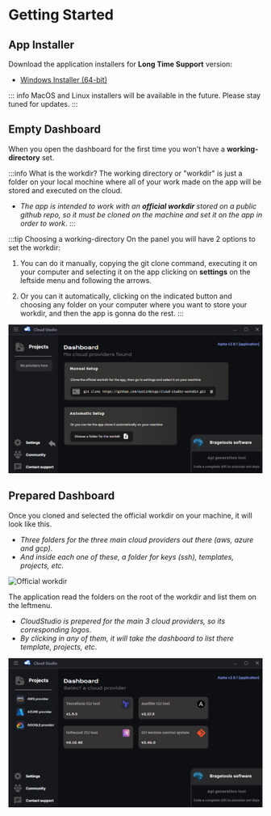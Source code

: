 # Getting Started

## App Installer

Download the application installers for **Long Time Support** version:

- [Windows Installer (64-bit)](https://cloud-studio-prod-cwhz.s3.us-east-1.amazonaws.com/stable/CloudStudio-Windows-LTS-Setup.zip)

::: info
MacOS and Linux installers will be available in the future. Please stay tuned for updates.
:::

## Empty Dashboard

When you open the dashboard for the first time you won't have a **working-directory** set.

:::info What is the workdir?
The working directory or "workdir" is just a folder on your local mochine where all of your work made on the app will be stored and executed on the cloud.

- *The app is intended to work with an **official workdir** stored on a public github repo, so it must be cloned on the machine and set it on the app in order to work*.
:::

:::tip Choosing a working-directory
On the panel you will have 2 options to set the workdir: 

1. You can do it manually, copying the git clone command, executing it on your computer and selecting it on the app clicking on **settings** on the leftside menu and following the arrows.

2. Or you can it automatically, clicking on the indicated button and choosing any folder on your computer where you want to store your workdir, and then the app is gonna do the rest. 
:::

![Initial Dashboard](../assets/images/examples_dashboard/initial_dashboard.png)

## Prepared Dashboard

Once you cloned and selected the official workdir on your machine, it will look like this.

- *Three folders for the three main cloud providers out there (aws, azure and gcp)*. 
- *And inside each one of these, a folder for keys (ssh), templates, projects, etc*.

![Official workdir](../assets/images/examples_dashboard/official_workdir.png)

The application read the folders on the root of the workdir and list them on the leftmenu.

- *CloudStudio is prepered for the main 3 cloud providers, so its corresponding logos*. 
- *By clicking in any of them, it will take the dashboard to list there template, projects, etc*. 

![Main Dashboard](../assets/images/examples_dashboard/main_dashboard.png)
